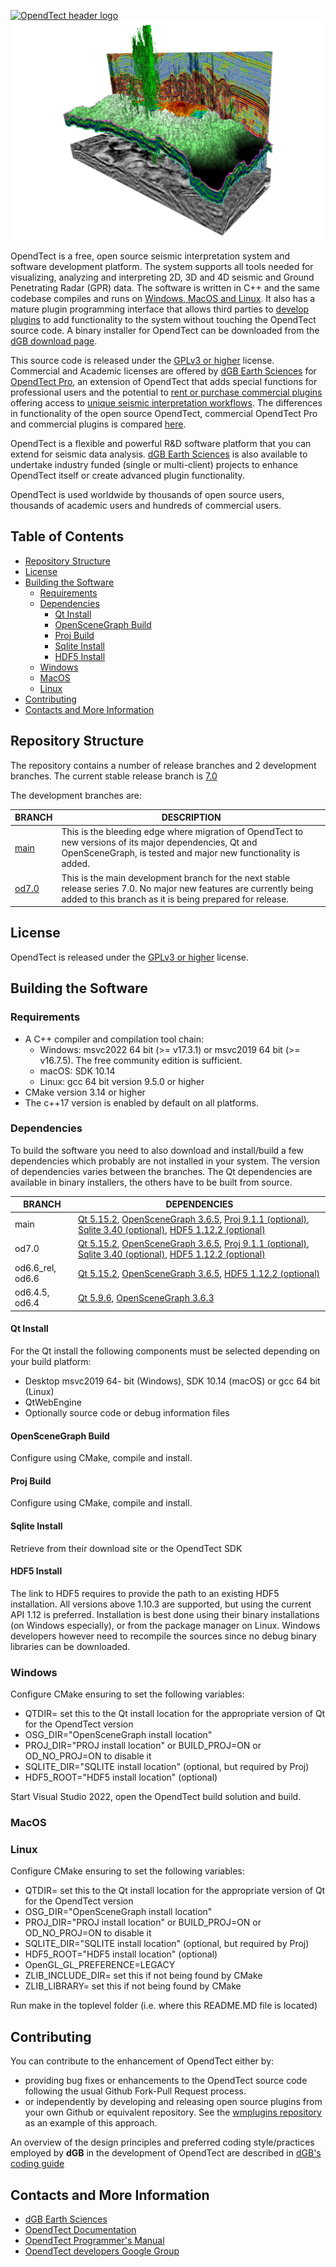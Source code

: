 [![OpendTect header logo][header-img]](https://dgbes.com/index.php/software#free)
[![Example][example-img]]()

OpendTect is a free, open source seismic interpretation system and software development platform. The system supports all tools needed for visualizing, analyzing and interpreting 2D, 3D and 4D seismic and Ground Penetrating Radar (GPR) data. The software is written in C++ and the same codebase compiles and runs on [Windows, MacOS and Linux](https://dgbes.com/index.php/software/supported-platforms). It also has a mature plugin programming interface that allows third parties to [develop plugins](https://dgbes.com/index.php/services/research-development#develop-your-own-plugins) to add functionality to the system without touching the OpendTect source code. A binary installer for OpendTect can be downloaded from the [dGB download page](https://dgbes.com/index.php/download).

This source code is released under the [GPLv3 or higher](http://www.gnu.org/copyleft/gpl.html) license. Commercial and Academic licenses are offered by [dGB Earth Sciences](https://dgbes.com) for [OpendTect Pro](https://dgbes.com/index.php/software#commercial), an extension of OpendTect that adds special functions for professional users and the potential to [rent or purchase commercial plugins](https://prostore.dgbes.com/) offering access to [unique seismic interpretation workflows](https://dgbes.com/index.php/software/plugins). The differences in functionality of the open source OpendTect, commercial OpendTect Pro and commercial plugins is compared [here](https://dgbes.com/index.php/software/supported-functionality).

OpendTect is a flexible and powerful R&D software platform that you can extend for seismic data analysis. [dGB Earth Sciences](https://dgbes.com/index.php/services/research-development) is also available to undertake industry funded (single or multi-client) projects to enhance OpendTect itself or create advanced plugin functionality. 

OpendTect is used worldwide by thousands of open source users, thousands of academic users and hundreds of commercial users.
## Table of Contents

- [Repository Structure](#repository-structure)
- [License](#license)
- [Building the Software](#building-the-software)
	- [Requirements](#requirements)
	- [Dependencies](#dependencies)
		- [Qt Install](#qt-install)
		- [OpenSceneGraph Build](#openscenegraph-build)
		- [Proj Build](#proj-build)
		- [Sqlite Install](#sqlite-install)
		- [HDF5 Install](#hdf5-install)
 	- [Windows](#windows)
 	- [MacOS](#macos)
 	- [Linux](#linux)
- [Contributing](#contributing)
- [Contacts and More Information](#contacts-and-more-information)

## Repository Structure
The repository contains a number of release branches and 2 development branches. The current stable release branch is [7.0](https://github.com/OpendTect/OpendTect/tree/od7.0)

The development branches are:

| BRANCH | DESCRIPTION |
| -------------| ----------------- |
| [main](https://github.com/OpendTect/OpendTect/tree/main) | This is the bleeding edge where migration of OpendTect to new versions of its major dependencies, Qt and OpenSceneGraph, is tested and major new functionality is added.  |
| [od7.0](https://github.com/OpendTect/OpendTect/tree/od7.0)  | This is the main development branch for the next stable release series 7.0. No major new features are currently being added to this branch as it is being prepared for release. |

## License
OpendTect is released under the [GPLv3 or higher](http://www.gnu.org/copyleft/gpl.html) license.

## Building the Software
### Requirements

- A C++ compiler and compilation tool chain:
	- Windows: msvc2022 64 bit (>= v17.3.1) or msvc2019 64 bit (>= v16.7.5). The free community edition is sufficient.
	- macOS: SDK 10.14
	- Linux: gcc 64 bit version 9.5.0 or higher
- CMake version 3.14 or higher
- The c++17 version is enabled by default on all platforms.

### Dependencies
To build the software you need to also download and install/build a few dependencies which probably are not installed in your system. The version of dependencies varies between the branches. The Qt dependencies are available in binary installers, the others have to be built from source.

| BRANCH | DEPENDENCIES |
| -------------| ----------------- |
| main | [Qt 5.15.2](http://download.qt.io/archive/qt/5.15/5.15.2/), [OpenSceneGraph 3.6.5](https://github.com/openscenegraph/OpenSceneGraph/archive/OpenSceneGraph-3.6.5.tar.gz), [Proj 9.1.1 (optional)](https://download.osgeo.org/proj/proj-9.1.1.tar.gz), [Sqlite 3.40 (optional)](https://www.sqlite.org/download.html), [HDF5 1.12.2 (optional)](https://www.hdfgroup.org/downloads/hdf5) |
| od7.0 | [Qt 5.15.2](http://download.qt.io/archive/qt/5.15/5.15.2/), [OpenSceneGraph 3.6.5](https://github.com/openscenegraph/OpenSceneGraph/archive/OpenSceneGraph-3.6.5.tar.gz), [Proj 9.1.1 (optional)](https://download.osgeo.org/proj/proj-9.1.1.tar.gz), [Sqlite 3.40 (optional)](https://www.sqlite.org/download.html), [HDF5 1.12.2 (optional)](https://www.hdfgroup.org/downloads/hdf5) |
| od6.6_rel, od6.6 | [Qt 5.15.2](http://download.qt.io/archive/qt/5.15/5.15.2/), [OpenSceneGraph 3.6.5](https://github.com/openscenegraph/OpenSceneGraph/archive/OpenSceneGraph-3.6.5.tar.gz), [HDF5 1.12.2 (optional)](https://www.hdfgroup.org/downloads/hdf5) |
| od6.4.5, od6.4 | [Qt 5.9.6](http://download.qt.io/archive/qt/5.9/5.9.6/), [OpenSceneGraph 3.6.3](https://github.com/openscenegraph/OpenSceneGraph/archive/OpenSceneGraph-3.6.3.tar.gz) |

#### Qt Install
For the Qt install the following components must be selected depending on your build platform:

-  Desktop msvc2019 64- bit (Windows), SDK 10.14 (macOS) or gcc 64 bit (Linux) 
-  QtWebEngine
-  Optionally source code or debug information files

#### OpenSceneGraph Build
Configure using CMake, compile and install. 

#### Proj Build
Configure using CMake, compile and install. 

#### Sqlite Install
Retrieve from their download site or the OpendTect SDK

#### HDF5 Install
The link to HDF5 requires to provide the path to an existing HDF5 installation. All versions above 1.10.3 are supported, but using the current API 1.12 is preferred. Installation is best done using their binary installations (on Windows especially), or from the package manager on Linux. Windows developers however need to recompile the sources since no debug binary libraries can be downloaded.

### Windows
Configure CMake ensuring to set the following variables:

- QTDIR= set this to the Qt install location for the appropriate version of Qt for the OpendTect version
- OSG_DIR="OpenSceneGraph install location"
- PROJ_DIR="PROJ install location" or BUILD_PROJ=ON or OD_NO_PROJ=ON to disable it
- SQLITE_DIR="SQLITE install location" (optional, but required by Proj)
- HDF5_ROOT="HDF5 install location" (optional)

Start Visual Studio 2022, open the OpendTect build solution and build.

### MacOS
### Linux
Configure CMake ensuring to set the following variables:

- QTDIR= set this to the Qt install location for the appropriate version of Qt for the OpendTect version
- OSG_DIR="OpenSceneGraph install location"
- PROJ_DIR="PROJ install location" or BUILD_PROJ=ON or OD_NO_PROJ=ON to disable it
- SQLITE_DIR="SQLITE install location" (optional, but required by Proj)
- HDF5_ROOT="HDF5 install location" (optional)
- OpenGL\_GL\_PREFERENCE=LEGACY 
- ZLIB\_INCLUDE\_DIR=  set this if not being found by CMake
- ZLIB\_LIBRARY= set this if not being found by CMake

Run make in the toplevel folder (i.e. where this README.MD file is located)

## Contributing
[//]: # (PROBABLY WANT TO EXPAND THIS WITH GUIDANCE ON WHAT TYPE OF CONTRIBUTIONS WILL BE WELCOME AND WHERE  IN THE CODEBASE)
You can contribute to the enhancement of OpendTect either by:

- providing bug fixes or enhancements to the OpendTect source code following the usual Github Fork-Pull Request process. 
- or independently by developing and releasing open source plugins from your own Github or equivalent repository. See the [wmplugins repository](https://github.com/waynegm/OpendTect-Plugins) as an example of this approach.

An overview of the design principles and preferred coding style/practices employed by **dGB** in the development of OpendTect are described in [dGB's coding guide](http://doc.opendtect.org/7.0.0/doc/Programmer/Default.htm#6_principles_and_best_practices_in_opendtect_coding.htm)

## Contacts and More Information

- [dGB Earth Sciences](https://dgbes.com/index.php/contact)
- [OpendTect Documentation](https://dgbes.com/index.php/support#documentation)
- [OpendTect Programmer's Manual](http://doc.opendtect.org/7.0.0/doc/Programmer/Default.htm)
- [OpendTect developers Google Group](https://dgbes.com/index.php/support/faq-developers-google-group)

[header-img]: doc/pics/opendtect_header.png
[example-img]: doc/pics/supported-functionality.jpg
